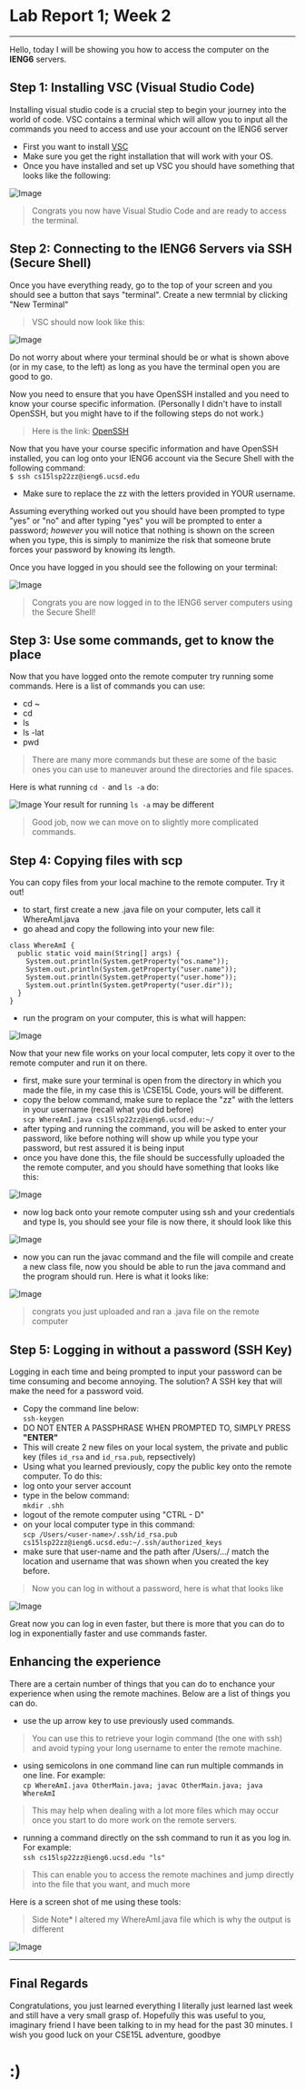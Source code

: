 # **Lab Report 1; Week 2**
---
Hello, today I will be showing you how to access the computer on the **IENG6** servers.


## Step 1: Installing **VSC** (Visual Studio Code)

Installing visual studio code is a crucial step to begin your journey into the world of code. VSC contains a terminal which will allow you to input all the commands you need to access and use your account on the IENG6 server

* First you want to install [VSC](https://code.visualstudio.com/Download)
* Make sure you get the right installation that will work with your OS.
* Once you have installed and set up VSC you should have something that looks like the following:

![Image](./images/newVSC.PNG)

> Congrats you now have Visual Studio Code and are ready to access the terminal.

## Step 2: Connecting to the IENG6 Servers via SSH (Secure Shell)
Once you have everything ready, go to the top of your screen and you should see a button that says "terminal". Create a new termnial by clicking "New Terminal"
> VSC should now look like this:

![Image](./images/newTerminal.PNG)

Do not worry about where your terminal should be or what is shown above (or in my case, to the left) as long as you have the terminal open you are good to go. 

Now you need to ensure that you have OpenSSH installed and you need to know your course specific information. (Personally I didn't have to install OpenSSH, but you might have to if the following steps do not work.)

> Here is the link: [OpenSSH](https://docs.microsoft.com/en-us/windows-server/administration/openssh/openssh_install_firstuse)

Now that you have your course specific information and have OpenSSH installed, you can log onto your IENG6 account via the Secure Shell with the following command:\
`$ ssh cs15lsp22zz@ieng6.ucsd.edu`
* Make sure to replace the zz with the letters provided in YOUR username.

Assuming everything worked out you should have been prompted to type "yes" or "no" and after typing "yes" you will be prompted to enter a password; *however* you will notice that nothing is shown on the screen when you type, this is simply to manimize the risk that someone brute forces your password by knowing its length.

Once you have logged in you should see the following on your terminal:

![Image](./images/SSH.PNG)

> Congrats you are now logged in to the IENG6 server computers using the Secure Shell!

## Step 3: Use some commands, get to know the place
Now that you have logged onto the remote computer try running some commands.
Here is a list of commands you can use:
* cd ~
* cd
* ls 
* ls -lat
* pwd 

> There are many more commands but these are some of the basic ones you can use to maneuver around the directories and file spaces.

Here is what running `cd -` and `ls -a` do:

![Image](./images/cd-.PNG)
Your result for running `ls -a` may be different

> Good job, now we can move on to slightly more complicated commands.

## Step 4: Copying files with scp
You can copy files from your local machine to the remote computer. 
Try it out!
* to start, first create a new .java file on your computer, lets call it WhereAmI.java
* go ahead and copy the following into your new file:
```
class WhereAmI {
  public static void main(String[] args) {
    System.out.println(System.getProperty("os.name"));
    System.out.println(System.getProperty("user.name"));
    System.out.println(System.getProperty("user.home"));
    System.out.println(System.getProperty("user.dir"));
  }
}
```
* run the program on your computer, this is what will happen:

![Image](./images/newSS.PNG)

Now that your new file works on your local computer, lets copy it over to the remote computer and run it on there.
* first, make sure your terminal is open from the directory in which you made the file, in my case this is \CSE15L Code, yours will be different.
* copy the below command, make sure to replace the "zz" with the letters in your username (recall what you did before)\
`scp WhereAmI.java cs15lsp22zz@ieng6.ucsd.edu:~/`
* after typing and running the command, you will be asked to enter your password, like before nothing will show up while you type your password, but rest assured it is being input
* once you have done this, the file should be successfully uploaded the the remote computer, and you should have something that looks like this:

![Image](./images/scp1.PNG)

* now log back onto your remote computer using ssh and your credentials and type ls, you should see your file is now there, it should look like this

![Image](./images/scp3.PNG)

* now you can run the javac command and the file will compile and create a new class file, now you should be able to run the java command and the program should run. Here is what it looks like:

![Image](./images/scp4.PNG)

> congrats you just uploaded and ran a .java file on the remote computer

## Step 5: Logging in without a password (SSH Key)
Logging in each time and being prompted to input your password can be time consuming and become annoying. The solution? A SSH key that will make the need for a password void.

* Copy the command line below:\
`ssh-keygen`
* DO NOT ENTER A PASSPHRASE WHEN PROMPTED TO, SIMPLY PRESS **"ENTER"**
* This will create 2 new files on your local system, the private and public key (files `id_rsa` and `id_rsa.pub`, repsectively)
* Using what you learned previously, copy the public key onto the remote computer. 
To do this:
* log onto your server account
* type in the below command:\
`mkdir .shh`
* logout of the remote computer using "CTRL - D"
* on your local computer type in this command:\
`scp /Users/<user-name>/.ssh/id_rsa.pub cs15lsp22zz@ieng6.ucsd.edu:~/.ssh/authorized_keys`
* make sure that user-name and the path after /Users/.../ match the location and username that was shown when you created the key before.

> Now you can log in without a password, here is what that looks like

![Image](./images/withoutPass.PNG)

Great now you can log in even faster, but there is more that you can do to log in exponentially faster and use commands faster.

## Enhancing the experience

There are a certain number of things that you can do to enchance your experience when using the remote machines. Below are a list of things you can do.

* use the up arrow key to use previously used commands.
> You can use this to retrieve your login command (the one with ssh) and avoid typing your long username to enter the remote machine.

* using semicolons in one command line can run multiple commands in one line. For example:\
`cp WhereAmI.java OtherMain.java; javac OtherMain.java; java WhereAmI`
> This may help when dealing with a lot more files which may occur once you start to do more work on the remote servers.

* running a command directly on the ssh command to run it as you log in. For example:\
`ssh cs15lsp22zz@ieng6.ucsd.edu "ls"`
> This can enable you to access the remote machines and jump directly into the file that you want, and much more

Here is a screen shot of me using these tools:
> Side Note* I altered my WhereAmI.java file which is why the output is different

![Image](./images/faster.PNG)

---

## Final Regards
Congratulations, you just learned everything I literally just learned last week and still have a very small grasp of. Hopefully this was useful to you, imaginary friend I have been talking to in my head for the past 30 minutes. I wish you good luck on your CSE15L adventure, goodbye
# **:)**
